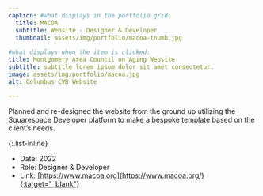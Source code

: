 ```yaml
---
caption: #what displays in the portfolio grid:
  title: MACOA
  subtitle: Website - Designer & Developer
  thumbnail: assets/img/portfolio/macoa-thumb.jpg
  
#what displays when the item is clicked:
title: Montgomery Area Council on Aging Website
subtitle: subtitle lorem ipsum dolor sit amet consectetur.
image: assets/img/portfolio/macoa.jpg
alt: Columbus CVB Website

---
```

Planned and re-designed the website from the ground up utilizing the Squarespace Developer platform to make a bespoke template based on the client’s needs.

{:.list-inline} 
- Date: 2022
- Role: Designer & Developer
- Link: [https://www.macoa.org](https://www.macoa.org/){:target="_blank"}
